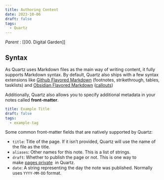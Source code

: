 ```yaml
---
title: Authoring Content
date: 2023-10-06
draft: false
tags:
  - Quartz
---
```

*Parent* : [[00. Digital Garden]]

## Syntax

As Quartz uses Markdown files as the main way of writing content, it fully supports Markdown syntax. By default, Quartz also ships with a few syntax extensions like [Github Flavored Markdown](https://docs.github.com/en/get-started/writing-on-github/getting-started-with-writing-and-formatting-on-github/basic-writing-and-formatting-syntax) (footnotes, strikethrough, tables, tasklists) and [Obsidian Flavored Markdown](https://help.obsidian.md/Editing+and+formatting/Obsidian+Flavored+Markdown) ([callouts](https://quartz.jzhao.xyz/features/callouts))

Additionally, Quartz also allows you to specify additional metadata in your notes called **front-matter**. 

~~~yaml
title: Example Title
draft: false
tags:
  - example-tag
~~~

Some common front-matter fields that are natively supported by Quartz:

- `title`: Title of the page. If it isn’t provided, Quartz will use the name of the file as the title.
- `aliases`: Other names for this note. This is a list of strings.
- `draft`: Whether to publish the page or not. This is one way to make [pages private](https://quartz.jzhao.xyz/features/private-pages)
   in Quartz.
- `date`: A string representing the day the note was published. Normally uses `YYYY-MM-DD` format.

